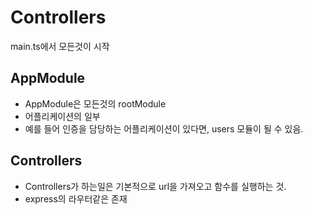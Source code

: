 # Controllers

main.ts에서 모든것이 시작

## AppModule

- AppModule은 모든것의 rootModule
- 어플리케이션의 일부
- 예를 들어 인증을 담당하는 어플리케이션이 있다면, users 모듈이 될 수 있음.

## Controllers

- Controllers가 하는일은 기본적으로 url을 가져오고 함수를 실행하는 것.
- express의 라우터같은 존재
 